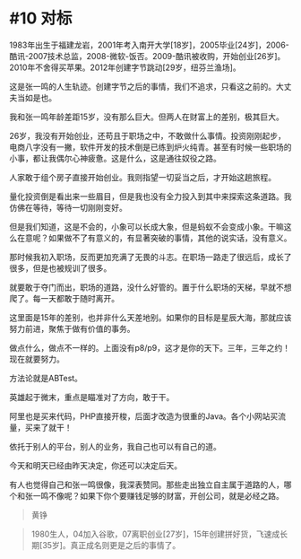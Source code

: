# #10 对标

1983年出生于福建龙岩，2001年考入南开大学[18岁]，2005毕业[24岁]，2006-酷讯-2007技术总监，2008-微软-饭否。2009-酷讯被收购，开始创业[26岁]。2010年不舍得买苹果。2012年创建字节跳动[29岁，纽芬兰渔场]。

这是张一鸣的人生轨迹。创建字节之后的事情，我们不追求，只看这之前的。大丈夫当如是也。

我和张一鸣年龄差距15岁，没有那么巨大。但两人在财富上的差别，极其巨大。

26岁，我没有开始创业，还苟且于职场之中，不敢做什么事情。投资刚刚起步，电商八字没有一撇，软件开发的技术倒是已练到炉火纯青。甚至有时候一些职场的小事，都让我偶尔心神疲惫。这是什么，这是通往奴役之路。

人家敢于组个房子直接开始创业。我则指望一切妥当之后，才开始这趟旅程。

量化投资倒是看出来一些眉目，但是我也没有全力投入到其中来探索这条道路。我仿佛在等待，等待一切刚刚变好。

但是我们知道，这是不会的，小象可以长成大象，但是蚂蚁不会变成小象。干嘛这么在意呢？如果做不了有意义的，有显著突破的事情，其他的说实话，没有意义。

那时候我初入职场，反而更加充满了无畏的斗志。在职场一路走了很远后，成长了很多，但是也被规训了很多。

就要敢于夺门而出，职场的道路，没什么好管的。置于什么职场的天梯，早就不想爬了。每一天都敢于随时离开。

这里面是15年的差别，也并非什么天差地别。如果你的目标是星辰大海，那就应该努力前进，聚焦于做有价值的事务。

做点什么，做点不一样的。上面没有p8/p9，这才是你的天下。三年，三年之约！现在就要努力。

方法论就是ABTest。

英雄起于微末，重点是瞄准对了方向，敢于干。

阿里也是买来代码，PHP直接开梭，后面才改造为很重的Java。各个小网站买流量，买来了就干！

依托于别人的平台，别人的业务，我自己也可以有自己的道。

今天和明天已经由昨天决定，你还可以决定后天。

有人也觉得自己和张一鸣很像，我深表赞同。那些走出独立自主属于道路的人，哪个和张一鸣不像呢？如果下你个要赚钱足够的财富，开创公司，就是必经之路。

> 黄铮

> 1980生人，04加入谷歌，07离职创业[27岁]，15年创建拼好货，飞速成长期[35岁]。真正成名则更是之后的事情了。
